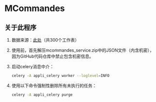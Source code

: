 # MCommandes

## 关于此程序

1. 数据来源：[此处](https://docs.google.com/spreadsheets/d/1SJTOn0FNIzy76FH8OeSz1Ul55lJkL-ZkmWAUaa5tFGo/edit?usp=sharing)（共300个工作表）

2. 使用前，首先解压mcommandes_service.zip中的JSON文件（内含机密），因为GitHub代码仓库中禁止包含机密信息。

3. 启动celery消息中介：
    ```bash
    celery -A appli_celery worker --loglevel=INFO
    ```

4. 使用以下命令强制性删除所有未执行的任务：
    ```bash
    celery -A appli_celery purge
    ```
